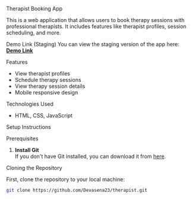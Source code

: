 Therapist Booking App

This is a web application that allows users to book therapy sessions with professional therapists. It includes features like therapist profiles, session scheduling, and more.

Demo Link (Staging)
You can view the staging version of the app here:
[**Demo Link**]((https://melodious-bubblegum-7066e2.netlify.app/))  

Features
- View therapist profiles
- Schedule therapy sessions
- View therapy session details
- Mobile responsive design

Technologies Used
- HTML, CSS, JavaScript

Setup Instructions

Prerequisites

1. **Install Git**  
   If you don't have Git installed, you can download it from [here](https://git-scm.com/).

Cloning the Repository

First, clone the repository to your local machine:

```bash
git clone https://github.com/Devasena23/therapist.git
